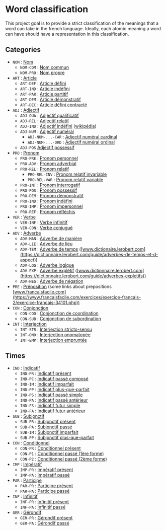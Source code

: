 # Word classification

This project goal is to provide a strict classification of the meanings that a word can take in the french language.
Ideally, each atomic meaning a word can have should have a representation in this classification.

## Categories

- `NOM` : [Nom](/semantic/nouns.py#L15)
    - `NOM-COM` : [Nom commun](/semantic/nouns.py#L21)
    - `NOM-PRO` : [Nom propre](/semantic/nouns.py#L27)
- `ART` : [Article](/semantic/articles.py#L18)
    - `ART-DEF` : [Article défini](/semantic/articles.py#L24)
    - `ART-IND` : [Article indéfini](/semantic/articles.py#L30)
    - `ART-PAR` : [Article partitif](/semantic/articles.py#L36)
    - `ART-DEM` : [Article démonstratif](/semantic/articles.py#L42)
    - `ART-DEC` : [Article défini contracté](/semantic/articles.py#L48)
- `ADJ` : [Adjectif](/semantic/adjectives.py#L20)
    - `ADJ-QUA` : [Adjectif qualificatif](/semantic/adjectives.py#L26)
    - `ADJ-REL` : [Adjectif relatif](/semantic/adjectives.py#L32)
    - `ADJ-IND` : [Adjectif indéfini](/semantic/adjectives.py#L38) ([wikipédia](https://fr.wikipedia.org/wiki/Adjectif_ind%C3%A9fini))
    - `ADJ-NUM` : [Adjectif numéral](/semantic/adjectives.py#L44)
        - `ADJ-NUM-...-CAR` : [Adjectif numéral cardinal](/semantic/adjectives.py#L49)
        - `ADJ-NUM-...-ORD` : [Adjectif numéral ordinal](/semantic/adjectives.py#L55)
    - `ADJ-POS` [Adjectif possessif](/semantic/adjectives.py#L61)
- `PRO` : [Pronom](/semantic/pronouns.py#L24)
    - `PRO-PRE` : [Pronom personnel](/semantic/pronouns.py#L29)
    - `PRO-ADV` : [Pronom adverbial](/semantic/pronouns.py#L39)
    - `PRO-REL` : [Pronom relatif](/semantic/pronouns.py#L45)
        - `PRO-REL-INV` : [Pronom relatif invariable](/semantic/pronouns.py#L50)
        - `PRO-REL-VAR` : [Pronom relatif variable](/semantic/pronouns.py#L56)
    - `PRO-INT` : [Pronom interrogatif](/semantic/pronouns.py#L65)
    - `PRO-POS` : [Pronom possessif](/semantic/pronouns.py#L71)
    - `PRO-DEM` : [Pronom démonstratif](/semantic/pronouns.py#L85)
    - `PRO-IND` : [Pronom indéfini](/semantic/pronouns.py#L94)
    - `PRO-IMP` : [Pronom impersonnel](/semantic/pronouns.py#L103)
    - `PRO-REF` : [Pronom réfléchis](/semantic/pronouns.py#L109)
- `VER` : [Verbe](/semantic/verbs.py#L16)
    - `VER-INF` : [Verbe infinitif](/semantic/verbs.py#L24)
    - `VER-CON` : [Verbe conjugué](/semantic/verbs.py#L73)
- `ADV` : [Adverbe](/semantic/adverbs.py#L18)
    - `ADV-MAN` : [Adverbe de manière](/semantic/adverbs.py#L23)
    - `ADV-LIE` : [Adverbe de lieu](/semantic/adverbs.py#L29)
    - `ADV-TEM` : [Adverbe de temps](/semantic/adverbs.py#L35)
      ([www.dictionaire.lerobert.com](https://dictionnaire.lerobert.com/guide/adverbes-de-temps-et-d-aspect))
    - `ADV-LOG` : [Adverbe logique](/semantic/adverbs.py#L41)
    - `ADV-EXP` : [Adverbe explétif](/semantic/adverbs.py#L47)
      ([www.dictionnaire.lerobert.com](https://dictionnaire.lerobert.com/guide/adverbes-expletifs))
    - `ADV-NEG` : [Adverbe de négation](/semantic/adverbs.py#L53)
- `PRE` : [Préposition](/semantic/prepositions.py#L11) (some links about prepositions
  [www.francaisfacile.com](https://www.francaisfacile.com/exercices/exercice-francais-2/exercice-francais-34101.php))
- `CON` : [Conjonction](/semantic/conjunctions.py#L14)
    - `CON-COO` : [Conjonction de coordination](/semantic/conjunctions.py#L19)
    - `CON-SUB` : [Conjonction de subordination](/semantic/conjunctions.py#L25)
- `INT` : [Interjection](/semantic/interjections.py#L15)
    - `INT-STR` : [Interjection stricto-sensu](/semantic/interjections.py#L20)
    - `INT-ONO` : [Interjection onomatopée](/semantic/interjections.py#L25)
    - `INT-EMP` : [Interjection empruntée](/semantic/interjections.py#L30)

## Times

- `IND` : [Indicatif](/semantic/times.py#L15)
    - `IND-PR` : [Indicatif présent](/semantic/times.py#L54)
    - `IND-PC` : [Indicatif passé composé](/semantic/times.py#L55)
    - `IND-IM` : [Indicatif imparfait](/semantic/times.py#L56)
    - `IND-PP` : [Indicatif plus-que-parfait](/semantic/times.py#L57)
    - `IND-PS` : [Indicatif passé simple](/semantic/times.py#L58)
    - `IND-PA` : [Indicatif passé antérieur](/semantic/times.py#L59)
    - `IND-FS` : [Indicatif futur simple](/semantic/times.py#L60)
    - `IND-FA` : [Indicatif futur antérieur](/semantic/times.py#L61)
- `SUB` : [Subjonctif](/semantic/times.py#L16)
    - `SUB-PR` : [Subjonctif présent](/semantic/times.py#L63)
    - `SUB-PA` : [Subjonctif passé](/semantic/times.py#L64)
    - `SUB-IM` : [Subjonctif imparfait](/semantic/times.py#L65)
    - `SUB-PP` : [Subjonctif plus-que-parfait](/semantic/times.py#L66)
- `CON` : [Conditionnel](/semantic/times.py#L17)
    - `CON-PR` : [Conditionnel présent](/semantic/times.py#L68)
    - `CON-P1` : [Conditionnel passé (1ère forme)](/semantic/times.py#L69)
    - `CON-P2` : [Conditionnel passé (2ème forme)](/semantic/times.py#L70)
- `IMP` : [Impératif](/semantic/times.py#L18)
    - `IMP-PR` : [Impératif présent](/semantic/times.py#L72)
    - `IMP-PA` : [Impératif passé](/semantic/times.py#L73)
- `PAR` : [Participe](/semantic/times.py#L19)
    - `PAR-PR` : [Participe présent](/semantic/times.py#L75)
    - `PAR-PA` : [Participe passé](/semantic/times.py#L76)
- `INF` : [Infinitif](/semantic/times.py#L20)
    - `INF-PR` : [Infinitif présent](/semantic/times.py#L78)
    - `INF-PA` : [Infinitif passé](/semantic/times.py#L79)
- `GER` : [Gérondif](/semantic/times.py#L21)
    - `GER-PR` : [Gérondif présent](/semantic/times.py#L81)
    - `GER-PA` : [Gérondif passé](/semantic/times.py#L82)
